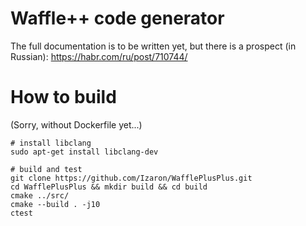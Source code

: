 # Waffle++ code generator

The full documentation is to be written yet, but there is a prospect (in Russian): https://habr.com/ru/post/710744/

# How to build

(Sorry, without Dockerfile yet...)
```
# install libclang
sudo apt-get install libclang-dev

# build and test
git clone https://github.com/Izaron/WafflePlusPlus.git
cd WafflePlusPlus && mkdir build && cd build
cmake ../src/
cmake --build . -j10
ctest
```
